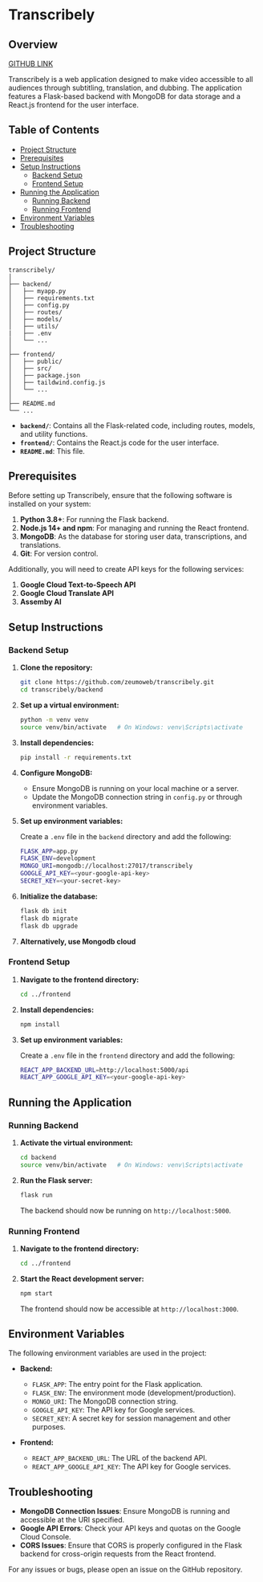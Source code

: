 # Transcribely

## Overview

[GITHUB LINK](https://github.com/zeumoweb/transcribely)

Transcribely is a web application designed to make video accessible to all audiences through subtitling, translation, and dubbing. The application features a Flask-based backend with MongoDB for data storage and a React.js frontend for the user interface.

## Table of Contents

- [Project Structure](#project-structure)
- [Prerequisites](#prerequisites)
- [Setup Instructions](#setup-instructions)
  - [Backend Setup](#backend-setup)
  - [Frontend Setup](#frontend-setup)
- [Running the Application](#running-the-application)
  - [Running Backend](#running-backend)
  - [Running Frontend](#running-frontend)
- [Environment Variables](#environment-variables)
- [Troubleshooting](#troubleshooting)

## Project Structure

```
transcribely/
│
├── backend/
│   ├── myapp.py
│   ├── requirements.txt
│   ├── config.py
│   ├── routes/
│   ├── models/
│   ├── utils/
|   ├── .env
│   └── ...
│
├── frontend/
│   ├── public/
│   ├── src/
│   ├── package.json
│   ├── taildwind.config.js
│   └── ...
│
├── README.md
└── ...
```

- **`backend/`**: Contains all the Flask-related code, including routes, models, and utility functions.
- **`frontend/`**: Contains the React.js code for the user interface.
- **`README.md`**: This file.

## Prerequisites

Before setting up Transcribely, ensure that the following software is installed on your system:

1. **Python 3.8+**: For running the Flask backend.
2. **Node.js 14+ and npm**: For managing and running the React frontend.
3. **MongoDB**: As the database for storing user data, transcriptions, and translations.
4. **Git**: For version control.

Additionally, you will need to create API keys for the following services:

1. **Google Cloud Text-to-Speech API**
2. **Google Cloud Translate API**
2. **Assemby AI**

## Setup Instructions

### Backend Setup

1. **Clone the repository:**

   ```bash
   git clone https://github.com/zeumoweb/transcribely.git
   cd transcribely/backend
   ```

2. **Set up a virtual environment:**

   ```bash
   python -m venv venv
   source venv/bin/activate   # On Windows: venv\Scripts\activate
   ```

3. **Install dependencies:**

   ```bash
   pip install -r requirements.txt
   ```

4. **Configure MongoDB:**

   - Ensure MongoDB is running on your local machine or a server.
   - Update the MongoDB connection string in `config.py` or through environment variables.

5. **Set up environment variables:**

   Create a `.env` file in the `backend` directory and add the following:

   ```bash
   FLASK_APP=app.py
   FLASK_ENV=development
   MONGO_URI=mongodb://localhost:27017/transcribely
   GOOGLE_API_KEY=<your-google-api-key>
   SECRET_KEY=<your-secret-key>
   ```

6. **Initialize the database:**

   ```bash
   flask db init
   flask db migrate
   flask db upgrade
   ```
7. **Alternatively, use Mongodb cloud**


### Frontend Setup

1. **Navigate to the frontend directory:**

   ```bash
   cd ../frontend
   ```

2. **Install dependencies:**

   ```bash
   npm install
   ```

3. **Set up environment variables:**

   Create a `.env` file in the `frontend` directory and add the following:

   ```bash
   REACT_APP_BACKEND_URL=http://localhost:5000/api
   REACT_APP_GOOGLE_API_KEY=<your-google-api-key>
   ```

## Running the Application

### Running Backend

1. **Activate the virtual environment:**

   ```bash
   cd backend
   source venv/bin/activate   # On Windows: venv\Scripts\activate
   ```

2. **Run the Flask server:**

   ```bash
   flask run
   ```

   The backend should now be running on `http://localhost:5000`.

### Running Frontend

1. **Navigate to the frontend directory:**

   ```bash
   cd ../frontend
   ```

2. **Start the React development server:**

   ```bash
   npm start
   ```

   The frontend should now be accessible at `http://localhost:3000`.

## Environment Variables

The following environment variables are used in the project:

- **Backend:**
  - `FLASK_APP`: The entry point for the Flask application.
  - `FLASK_ENV`: The environment mode (development/production).
  - `MONGO_URI`: The MongoDB connection string.
  - `GOOGLE_API_KEY`: The API key for Google services.
  - `SECRET_KEY`: A secret key for session management and other purposes.

- **Frontend:**
  - `REACT_APP_BACKEND_URL`: The URL of the backend API.
  - `REACT_APP_GOOGLE_API_KEY`: The API key for Google services.



## Troubleshooting
- **MongoDB Connection Issues**: Ensure MongoDB is running and accessible at the URI specified.
- **Google API Errors**: Check your API keys and quotas on the Google Cloud Console.
- **CORS Issues**: Ensure that CORS is properly configured in the Flask backend for cross-origin requests from the React frontend.

For any issues or bugs, please open an issue on the GitHub repository.
